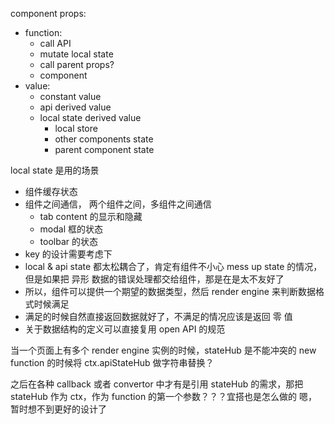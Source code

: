 component props:

- function:
  - call API
  - mutate local state
  - call parent props?
  - component
- value:
  - constant value
  - api derived value
  - local state derived value
    - local store
    - other components state
    - parent component state

local state 是用的场景

- 组件缓存状态
- 组件之间通信， 两个组件之间，多组件之间通信
  - tab content 的显示和隐藏
  - modal 框的状态
  - toolbar 的状态
- key 的设计需要考虑下
- local & api state 都太松耦合了，肯定有组件不小心 mess up state 的情况，但是如果把 异形 数据的错误处理都交给组件，那是在是太不友好了
- 所以，组件可以提供一个期望的数据类型，然后 render engine 来判断数据格式时候满足
- 满足的时候自然直接返回数据就好了，不满足的情况应该是返回 零 值
- 关于数据结构的定义可以直接复用 open API 的规范


当一个页面上有多个 render engine 实例的时候，stateHub 是不能冲突的
new function 的时候将 ctx.apiStateHub 做字符串替换？

之后在各种 callback 或者 convertor 中才有是引用 stateHub 的需求，那把 stateHub 作为 ctx，作为 function 的第一个参数？？？宜搭也是怎么做的
嗯，暂时想不到更好的设计了
